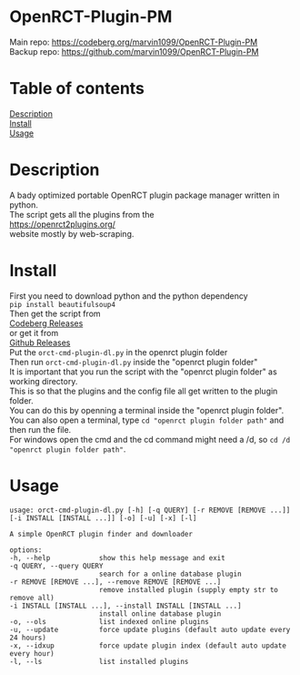 # OpenRCT-Plugin-PM
Main repo: https://codeberg.org/marvin1099/OpenRCT-Plugin-PM  
Backup repo: https://github.com/marvin1099/OpenRCT-Plugin-PM  

# Table of contents
[Description](#description)  
[Install](#install)  
[Usage](#usage)  

# Description
A bady optimized portable OpenRCT plugin package manager written in python.  
The script gets all the plugins from the   
https://openrct2plugins.org/  
website mostly by web-scraping.  

# Install
First you need to download python and the python dependency  
```pip install beautifulsoup4 ```  
Then get the script from  
[Codeberg Releases](https://codeberg.org/marvin1099/OpenRCT-Plugin-PM/releases)  
or get it from  
[Github Releases](https://github.com/marvin1099/OpenRCT-Plugin-PM/releases)  
Put the ```orct-cmd-plugin-dl.py``` in the openrct plugin folder  
Then run ```orct-cmd-plugin-dl.py``` inside the "openrct plugin folder"  
It is important that you run the script with the "openrct plugin folder" as working directory.  
This is so that the plugins and the config file all get written to the plugin folder.  
You can do this by openning a terminal inside the "openrct plugin folder".  
You can also open a terminal, type ```cd "openrct plugin folder path"``` and then run the file.  
For windows open the cmd and the cd command might need a /d, so ```cd /d "openrct plugin folder path"```.  

# Usage
    usage: orct-cmd-plugin-dl.py [-h] [-q QUERY] [-r REMOVE [REMOVE ...]] [-i INSTALL [INSTALL ...]] [-o] [-u] [-x] [-l]

    A simple OpenRCT plugin finder and downloader

    options:
    -h, --help            show this help message and exit
    -q QUERY, --query QUERY
                          search for a online database plugin
    -r REMOVE [REMOVE ...], --remove REMOVE [REMOVE ...]
                          remove installed plugin (supply empty str to remove all)
    -i INSTALL [INSTALL ...], --install INSTALL [INSTALL ...]
                          install online database plugin
    -o, --ols             list indexed online plugins
    -u, --update          force update plugins (default auto update every 24 hours)
    -x, --idxup           force update plugin index (default auto update every hour)
    -l, --ls              list installed plugins 